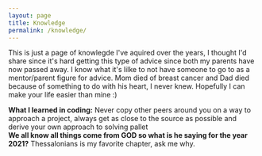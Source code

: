 ```yaml
---
layout: page
title: Knowledge
permalink: /knowledge/
---
```



<!--- [Next Page - Home Page](/index.md) | [Next Page - Research I've Done](/Research.md) | [Next Page -My Paintings](/Paintings.md) | [Next Page - Scriptures](/Verses.md) | [Next Page - Music/Videos](/CO.md) ---> 

This is just a page of knowlegde I've aquired over the years, I thought I'd share since it's hard getting this type of advice since both my parents have now passed away. I know what it's lilke to not have someone to go to as a mentor/parent figure for advice. Mom died of breast cancer and Dad died because of something to do with his heart, I never knew. Hopefully I can make your life easier than mine :)

**What I learned in coding:** Never copy other peers around you on a way to approach a project, always get as close to the source as possible and derive your own approach to solving pallet  
**We all know all things come from GOD so what is he saying for the year 2021?** Thessalonians is my favorite chapter, ask me why.  





